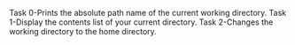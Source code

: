 Task 0-Prints the absolute path name of the current working directory.
Task 1-Display the contents list of your current directory.
Task 2-Changes the working directory to the home directory.
